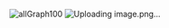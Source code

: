 ![allGraph100](https://github.com/user-attachments/assets/e32bcc81-0ad0-4483-b8c7-8dfcd66c46b1)
![Uploading image.png…]()
